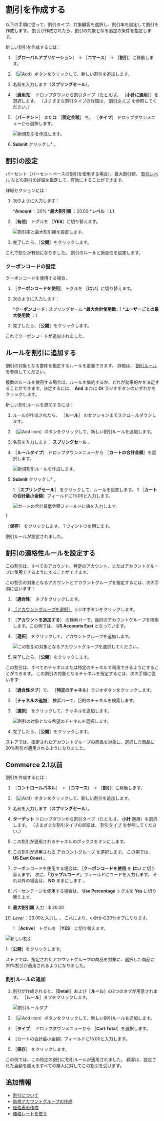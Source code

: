 # 割引を作成する

以下の手順に従って、割引タイプ、対象顧客を選択し、割引率を設定して割引を作成します。 割引が作成されたら、割引の対象となる追加の条件を指定します。

新しい割引を作成するには：

1. ［**グローバルアプリケーション**］ → ［**コマース**］ → ［**割引**］に移動します。
1. （![Add](../images/icon-add.png)）ボタンをクリックして、新しい割引を追加します。
1. 名前を入力します（**スプリングセール**）。
1. ［**適用先**］ ドロップダウンから割引タイプ（たとえば、 ［**小計に適用**］）を選択します。 （さまざまな割引タイプの詳細は、 [割引タイプ](./introduction-to-discounts.md#types-of-discounts) を参照してください。）
1. ［**パーセント**］ または ［**固定金額**］ を、 ［**タイプ**］ ドロップダウンメニューから選択します。

    ![新規割引を作成します。](./creating-a-discount/images/03.png)

1. **Submit** クリックし* 。</p></li> </ol>

<a name="configuring-a-discount" />

## 割引の設定

パーセント（パーセントベースの割引を使用する場合）、最大割引額、 [割引レベル](./introduction-to-discounts.md#tiered-discounts) などの割引の詳細を指定して、有効にすることができます。

詳細セクションには：

1. 次のように入力します：

    ***Amount** ：20%
    ***最大割引額** ：20.00
    ***レベル** ：L1

1. ［**有効**］ トグルを ［**YES**］に切り替えます。

    ![割引率と最大割引額を設定します。](./creating-a-discount/images/04.png)

1. 完了したら、［**公開**］をクリックします。

これで割引が有効になりました。 割引のルールと適合性を設定します。

### クーポンコードの設定

クーポンコードを使用する場合、

1. ［**クーポンコードを使用**］ トグルを ［**はい**］に切り替えます。
1. 次のように入力します：

    ***クーポンコード** : スプリングセール
    ***最大合計使用数** : 1
    ***ユーザーごとの最大使用数** ：1

1. 完了したら、［**公開**］をクリックします。

これでクーポンコードが追加されました。

<a name="adding-rules-to-a-discount" />

## ルールを割引に追加する

割引の対象となる要件を指定するルールを定義できます。 詳細は、 [割引ルール](./introduction-to-discounts.md#discount-rules) を参照してください。

複数のルールを使用する場合は、ルールを集約するか、どれが効果的かを決定することができます。決定するには、 **And** または **Or** ラジオボタンのいずれかをクリックします。

新しい割引ルールを追加するには：

1. ルールが作成されたら、 ［**ルール**］ のセクションまでスクロールダウンします。
1. （![Add icon](../images/icon-add.png)）ボタンをクリックして、新しい割引ルールを追加します。
1. 名前を入力します： **スプリングセール** 。
1. ［**ルールタイプ**］ ドロップダウンメニューから ［**カートの合計金額**］を選択します。

    ![新規割引ルールを作成します。](./creating-a-discount/images/05.png)

1. **Submit** クリックし* 。</p></li>
1 ［**スプリングセール**］ をクリックして、ルールを設定します。
1
［**カートの合計最小金額**］フィールドに15.00と入力します。

    ![カートの合計最低金額フィールドに値を入力します。](./creating-a-discount/images/06.png)

1

［**保存**］ をクリックします。
1 ウィンドウを閉じます。</ol>

割引ルールが設定されました。

<a name="configure-discounts-eligibility-rules" />

## 割引の適格性ルールを設定する

この割引は、すべてのアカウント、特定のアカウント、またはアカウントグループに使用できるようにすることができます。

この割引の対象となるアカウントとアカウントグループを指定するには、次の手順に従います：

1. ［**適合性**］ タブをクリックします。
1. [［アカウントグループを選択］](../users-and-accounts/account-management/creating-a-new-account-group.md) ラジオボタンをクリックします。
1. ［**アカウントを追加する**］ の検索バーで、目的のアカウントグループを検索します。この例では、 **US Accounts East** となっています。
1. ［**選択**］ をクリックして、アカウントグループを追加します。

    ![この割引の対象となるアカウントグループを選択してください。](./creating-a-discount/images/07.png)

1. 完了したら、［**公開**］をクリックします。

この割引は、すべてのチャネルまたは特定のチャネルで利用できるようにすることができます。 この割引の対象となるチャネルを指定するには、次の手順に従います:

1. ［**適合性タブ**］で、 ［**特定のチャネル**］ラジオボタンをクリックします。
1. ［**チャネルの追加**］ 検索バーで、目的のチャネルを検索します。
1. ［**選択**］ をクリックして、チャネルを追加します。

    ![割引の対象となる希望のチャネルを選択します。](./creating-a-discount/images/08.png)

1. 完了したら、［**公開**］をクリックします。

ストアでは、指定されたアカウントグループの商品を対象に、選択した商品に20%割引が適用されるようになりました。

<a name="commerce-21-and-below" />

## Commerce 2.1以前

割引を作成するには：

1. ［**コントロールパネル**］ → ［**コマース**］ → ［**割引**］に移動します。
1. （![Add](../images/icon-add.png)）ボタンをクリックして、新しい割引を追加します。
1. 名前を入力します（**スプリングセール**）。
1. **ターゲット** ドロップダウンから割引タイプ（たとえば、 **小計** 適用）を選択します。 （さまざまな割引タイプの詳細は、 [割引タイプ](./introduction-to-discounts.md#types-of-discounts) を参照してください。）
1. この割引が適用されるチャネルのボックスをオンにします。
1. この割引が適用される [アカウントグループ](../users-and-accounts/account-management/creating-a-new-account-group.md) を選択します。 この例では、 **US East Coast** 。
1. クーポンコードを使用する場合は、［**クーポンコードを使用** を **はい** に切り替えます。 次に、「**カップルコード**」フィールドにコードを入力します。 それ以外の場合は、 **NO** ままにします 。
1. パーセンテージを使用する場合は、 **Use Percentage** トグルを **Yes** に切り替えます。
1. **最大割引額** 入力：$ 20.00
1. [_Level_](./introduction-to-discounts.md#tiered-discounts) ：20.00と入力し
 。 これにより、小計から20％オフになります。</li> 
   
   1 ［**Active**］ トグルを ［**YES**］に切り替えます。
  
  ![新しい割引](./creating-a-discount/images/01.png)

1 ［**公開**］をクリックします。</ol> 

ストアでは、指定されたアカウントグループの商品を対象に、選択した商品に20%割引が適用されるようになりました。



### 割引ルールの追加

1. 割引が作成されると、［**Detail**］および［**ルール**］の2つのタブが用意されます。 ［**ルール**］タブをクリックします。
   
   ![割引ルールタブ](./creating-a-discount/images/02.png)

1. （![Add icon](../images/icon-add.png)）ボタンをクリックして、新しい割引ルールを追加します。

1. ［**タイプ**］ ドロップダウンメニューから ［**Cart Total**］を選択します。
1. ［カートの合計最小金額］フィールドに15.00と入力します。
1. ［**保存**］ をクリックします。

この例では、この特定の割引に割引ルールが適用されました。 顧客は、設定された金額を超えるすべての購入に対してこの割引を受けます。



<a name="additional-information" />

## 追加情報

* [割引について](./introduction-to-discounts.md)
* [新規アカウントグループの作成](../users-and-accounts/account-management/creating-a-new-account-group.md)
* [価格表の作成](../managing-a-catalog/managing-prices/creating-a-price-list.md)
* [価格レートを使う](../managing-a-catalog/managing-prices/using-price-tiers.md)
